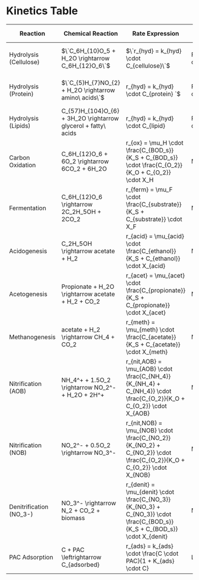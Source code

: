 # Kinetics Table
| **Reaction** | **Chemical Reaction** | **Rate Expression** | **Kinetics** | **Temperature Correlation** | **Reference** |
|---|---|---|---|---|---|
| Hydrolysis (Cellulose) | $\`C_6H_{10}O_5 + H_2O \rightarrow C_6H_{12}O_6\`$ | $\`r_{hyd} = k_{hyd} \cdot C_{cellulose}\`$| First-order |$\`k_{hyd,T} = k_{hyd,20} \cdot \theta_{hyd}^{(T - 20)}`$| Batstone et al. (2002) |
| Hydrolysis (Protein) | $\`C_{5}H_{7}NO_{2} + H_2O \rightarrow amino\ acids\`$ | r_{hyd} = k_{hyd} \cdot C_{protein} `$| First-order | k_{hyd,T} = k_{hyd,20} \cdot \theta_{hyd}^{(T - 20)} | Angelidaki & Sanders (2004) |
| Hydrolysis (Lipids) | C_{57}H_{104}O_{6} + 3H_2O \rightarrow glycerol + fatty\ acids | r_{hyd} = k_{hyd} \cdot C_{lipid} | First-order | k_{hyd,T} = k_{hyd,20} \cdot \theta_{hyd}^{(T - 20)} | Batstone et al. (2002) |
| Carbon Oxidation | C_6H_{12}O_6 + 6O_2 \rightarrow 6CO_2 + 6H_2O | r_{ox} = \mu_H \cdot \frac{C_{BOD_s}}{K_S + C_{BOD_s}} \cdot \frac{C_{O_2}}{K_O + C_{O_2}} \cdot X_H | Monod | \mu_{H,T} = \mu_{H,20} \cdot \theta_{H}^{(T-20)} | Henze et al. (2000) |
| Fermentation | C_6H_{12}O_6 \rightarrow 2C_2H_5OH + 2CO_2 | r_{ferm} = \mu_F \cdot \frac{C_{substrate}}{K_S + C_{substrate}} \cdot X_F | Monod | \mu_{F,T} = \mu_{F,20} \cdot \theta_{F}^{(T-20)} | Batstone et al. (2002) |
| Acidogenesis | C_2H_5OH \rightarrow acetate + H_2 | r_{acid} = \mu_{acid} \cdot \frac{C_{ethanol}}{K_S + C_{ethanol}} \cdot X_{acid} | Monod | \mu_{acid,T} = \mu_{acid,20} \cdot \theta_{acid}^{(T-20)} | Batstone et al. (2002) |
| Acetogenesis | Propionate + H_2O \rightarrow acetate + H_2 + CO_2 | r_{acet} = \mu_{acet} \cdot \frac{C_{propionate}}{K_S + C_{propionate}} \cdot X_{acet} | Monod | \mu_{acet,T} = \mu_{acet,20} \cdot \theta_{acet}^{(T-20)} | Batstone et al. (2002) |
| Methanogenesis | acetate + H_2 \rightarrow CH_4 + CO_2 | r_{meth} = \mu_{meth} \cdot \frac{C_{acetate}}{K_S + C_{acetate}} \cdot X_{meth} | Monod | \mu_{meth,T} = \mu_{meth,20} \cdot \theta_{meth}^{(T-20)} | Batstone et al. (2002) |
| Nitrification (AOB) | NH_4^+ + 1.5O_2 \rightarrow NO_2^- + H_2O + 2H^+ | r_{nit,AOB} = \mu_{AOB} \cdot \frac{C_{NH_4}}{K_{NH_4} + C_{NH_4}} \cdot \frac{C_{O_2}}{K_O + C_{O_2}} \cdot X_{AOB} | Monod | \mu_{AOB,T} = \mu_{AOB,20} \cdot \theta_{AOB}^{(T-20)} | Henze et al. (2000) |
| Nitrification (NOB) | NO_2^- + 0.5O_2 \rightarrow NO_3^- | r_{nit,NOB} = \mu_{NOB} \cdot \frac{C_{NO_2}}{K_{NO_2} + C_{NO_2}} \cdot \frac{C_{O_2}}{K_O + C_{O_2}} \cdot X_{NOB} | Monod | \mu_{NOB,T} = \mu_{NOB,20} \cdot \theta_{NOB}^{(T-20)} | Henze et al. (2000) |
| Denitrification (NO_3-) | NO_3^- \rightarrow N_2 + CO_2 + biomass | r_{denit} = \mu_{denit} \cdot \frac{C_{NO_3}}{K_{NO_3} + C_{NO_3}} \cdot \frac{C_{BOD_s}}{K_S + C_{BOD_s}} \cdot X_{denit} | Monod | \mu_{denit,T} = \mu_{denit,20} \cdot \theta_{denit}^{(T-20)} | Henze et al. (2000) |
| PAC Adsorption | C + PAC \leftrightarrow C_{adsorbed} | r_{ads} = k_{ads} \cdot \frac{C \cdot PAC}{1 + K_{ads} \cdot C} | Langmuir | k_{ads,T} = k_{ads,20} \cdot \theta_{ads}^{(T-20)} | Kuo et al. (2012) |

